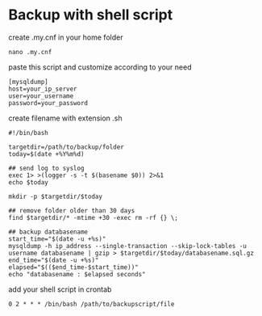 # Backup with shell script

create .my.cnf in your home folder
```
nano .my.cnf
```

paste this script and customize according to your need
```
[mysqldump]
host=your_ip_server
user=your_username
password=your_password
```

create filename with extension .sh
```
#!/bin/bash

targetdir=/path/to/backup/folder
today=$(date +%Y%m%d)

## send log to syslog
exec 1> >(logger -s -t $(basename $0)) 2>&1
echo $today

mkdir -p $targetdir/$today

## remove folder older than 30 days
find $targetdir/* -mtime +30 -exec rm -rf {} \;

## backup databasename
start_time="$(date -u +%s)"
mysqldump -h ip_address --single-transaction --skip-lock-tables -u username databasename | gzip > $targetdir/$today/databasename.sql.gz
end_time="$(date -u +%s)"
elapsed="$(($end_time-$start_time))"
echo "databasename : $elapsed seconds"

```

add your shell script in crontab
```
0 2 * * * /bin/bash /path/to/backupscript/file
```